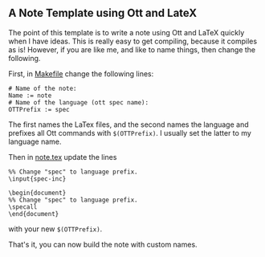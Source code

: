 A Note Template using Ott and LateX
---

The point of this template is to write a note using Ott and LaTeX
quickly when I have ideas.  This is really easy to get compiling,
because it compiles as is! However, if you are like me, and like to
name things, then change the following.

First, in [Makefile](Makefile) change the following lines:

```
# Name of the note:
Name := note
# Name of the language (ott spec name):
OTTPrefix := spec
```

The first names the LaTex files, and the second names the language and
prefixes all Ott commands with `$(OTTPrefix)`.  I usually set the
latter to my language name.

Then in [note.tex](note.tex) update the lines

```
%% Change "spec" to language prefix.
\input{spec-inc}

\begin{document}
%% Change "spec" to language prefix.
\specall
\end{document}
```

with your new `$(OTTPrefix)`.

That's it, you can now build the note with custom names.